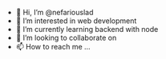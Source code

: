 - 👋 Hi, I’m @nefariouslad
- 👀 I’m interested in web development  
- 🌱 I’m currently learning backend with node 
- 💞️ I’m looking to collaborate on 
- 📫 How to reach me ...

<!---
nefariouslad/nefariouslad is a ✨ special ✨ repository because its `README.md` (this file) appears on your GitHub profile.
You can click the Preview link to take a look at your changes.
--->
